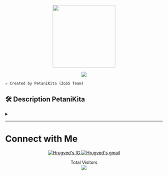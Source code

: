 <p align="center">
<img src="https://github.com/whyisn/PetaniKita/assets/116614424/abfd1e63-5396-4a7c-8c0b-6583b65e130b" width="200" height="200">
</p>

<p align="center">
  <a href="https://github.com/DenverCoder1/readme-typing-svg"><img src="https://readme-typing-svg.herokuapp.com?font=Architects+Daughter&color=00CC00&size=30&center=true&vCenter=true&width=600&height=65&lines=Haii,++Welcome++to++the++;PetaniKita;Introducing,++we+are;++ZoSS++Team😉;Zoss+Team;"></a>
</p>
 
```
✍️ Created by PetaniKita (ZoSS Team)
```

<h2>🛠&nbsp;Description&nbsp;PetaniKita</h2><details><summary></summary>
<div align="justify">
&nbsp;&nbsp;&nbsp;The innovative application "PetaniKita" embraces the needs of farmers and the general public in improving the efficiency of managing agricultural activities. The app's soil mapping feature provides deep insights into the potential of the land, determining whether it is suitable for planting. The meticulous scheduling feature reminds users of the right time to apply pesticides, fertilize, water, and even the harvest schedule. The AI chatbot (Rani), can help users explore specific information about agriculture. And the app's article feature highlights success stories from farmers, improving the "perception" of the farming profession and hopefully inspiring young farmers to get more involved.
</div>
</details>

---
<h1><b>Connect with Me</b></h1>
<p align="center">
<a href="https://www.instagram.com/petanikita.ofc/">
  <img border="0" alt="Hrugved's IG" src="https://img.icons8.com/doodle/38/000000/instagram--v1.png"/>
</a>
<a href="mailto:petanikitaid12@gmail.com">
  <img border="0" alt="Hrugved's gmail" src="https://img.icons8.com/doodle/38/000000/gmail--v1.png"/>
</a>
</p>

<p align="center"> 
  <div align="center">Total Visitors</div>
  <div align="center">
    <img src="https://profile-counter.glitch.me/PetaniKita/count.svg"/>
  </div> 
</p>

